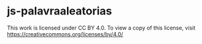 # js-palavraaleatorias

This work is licensed under CC BY 4.0. To view a copy of this license, visit https://creativecommons.org/licenses/by/4.0/

